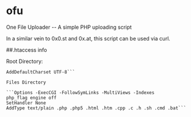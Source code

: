 # ofu
One File Uploader -- A simple PHP uploading script

In a similar vein to 0x0.st and 0x.at, this script can be used via curl.

##.htaccess info

Root Directory:

```Options -FollowSymLinks -MultiViews -Indexes
AddDefaultCharset UTF-8```

Files Directory

```Options -ExecCGI -FollowSymLinks -MultiViews -Indexes
php_flag engine off
SetHandler None
AddType text/plain .php .php5 .html .htm .cpp .c .h .sh .cmd .bat```